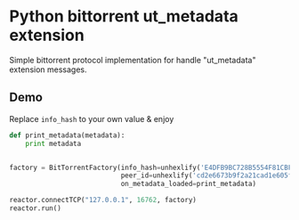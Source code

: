 # Python bittorrent ut_metadata extension
Simple bittorrent protocol implementation for handle "ut_metadata" extension messages.

## Demo
Replace `info_hash` to your own value & enjoy
```python
def print_metadata(metadata):
    print metadata


factory = BitTorrentFactory(info_hash=unhexlify('E4DFB9BC728B5554F81CBF97637F7EA5151BF565'),
                            peer_id=unhexlify('cd2e6673b9f2a21cad1e605fe5fb745b9f7a214d'),
                            on_metadata_loaded=print_metadata)

reactor.connectTCP("127.0.0.1", 16762, factory)
reactor.run()
```
